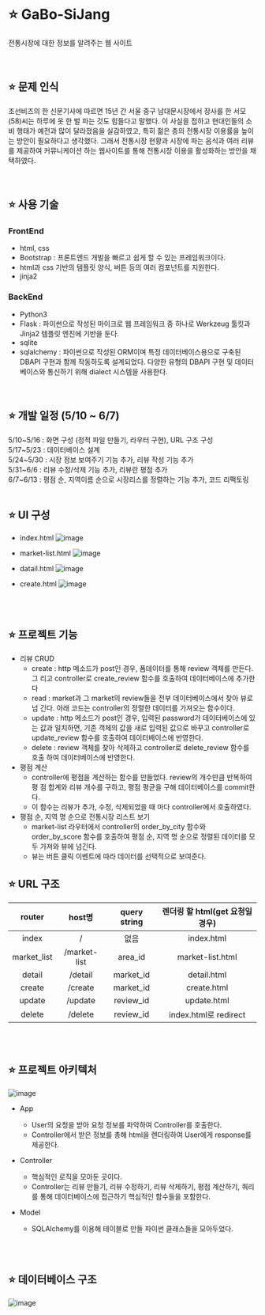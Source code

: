 # ⭐ GaBo-SiJang

전통시장에 대한 정보를 알려주는 웹 사이트
<br> <br><br>


## ⭐ 문제 인식
 조선비즈의 한 신문기사에 따르면 15년 간 서울 중구 남대문시장에서 장사를 한 서모(58)씨는 하루에 옷 한 벌 파는 것도 힘들다고 말했다. 이 사실을 접하고 현대인들의 소비 행태가 예전과 많이 달라졌음을 실감하였고, 특히 젊은 층의 전통시장 이용률을 높이는 방안이 필요하다고 생각했다. 그래서 전통시장 현황과 시장에 파는 음식과 여러 리뷰를 제공하여 커뮤니케이션 하는 웹사이트를 통해 전통시장 이용을 활성화하는 방안을 채택하였다.<br> 
	<br><br>
	
	
## ⭐ 사용 기술 
### FrontEnd<br>
  - html, css<br>
  - Bootstrap : 프론트엔드 개발을 빠르고 쉽게 할 수 있는 프레임워크이다. <br>
  - html과 css 기반의 템플릿 양식, 버튼 등의 여러 컴포넌트를 지원한다. <br>
  - jinja2<br>
### BackEnd<br>
  - Python3 <br>
  - Flask : 파이썬으로 작성된 마이크로 웹 프레임워크 중 하나로 Werkzeug 툴킷과 Jinja2 템플릿 엔진에 기반을 둔다.<br>
  - sqlite <br>
  - sqlalchemy : 파이썬으로 작성된 ORM이며 특정 데이터베이스용으로 구축된 DBAPI 구현과 함께 작동하도록 설계되었다. 다양한 유형의 DBAPI 구현 및 데이터베이스와 통신하기 위해 dialect 시스템을 사용한다.<br>
  <br><br>
  
## ⭐ 개발 일정 (5/10 ~ 6/7)
5/10&#126;5/16 : 화면 구성 (정적 파일 만들기, 라우터 구현), URL 구조 구성 <br>
5/17&#126;5/23 : 데이터베이스 설계<br>
5/24&#126;5/30 : 시장 정보 보여주기 기능 추가, 리뷰 작성 기능 추가<br>
5/31&#126;6/6 : 리뷰 수정/삭제 기능 추가, 리뷰란 평점 추가 <br>
6/7&#126;6/13 : 평점 순, 지역이름 순으로 시장리스를 정렬하는 기능 추가, 코드 리팩토링
<br><br>

## ⭐ UI 구성
- index.html
![image](https://user-images.githubusercontent.com/81086966/194271780-834042e2-cb2c-43ec-be33-eb0ff18c116d.png)

- market-list.html
![image](https://user-images.githubusercontent.com/81086966/194271840-a192c18c-b946-4907-aba1-68f3161db531.png)

- datail.html
![image](https://user-images.githubusercontent.com/81086966/194271871-c1e98bd9-f5c4-473e-ba34-f02b6cb11c55.png)

- create.html
![image](https://user-images.githubusercontent.com/81086966/194271902-f1719cb8-5ef9-49a7-bd36-d4583399a277.png)

<br><br>


## ⭐ 프로젝트 기능
- 리뷰 CRUD
	- create : http 메소드가 post인 경우, 폼데이터를 통해 review 객체를 만든다. 그	  리고 controller로 create_review 함수를 호출하여 데이터베이스에 추가한다
	- read : market과 그 market의 review들을 전부 데이터베이스에서 찾아 뷰로 넘	  긴다. 아래 코드는 controller의 정렬한 데이터를 가져오는 함수이다.
	- update : http 메소드가 post인 경우, 입력된 password가 데이터베이스에 있는 	  값과 일치하면, 기존 객체의 값을 새로 입력된 값으로 바꾸고 controller로 		  update_review 함수를 호출하여 데이터베이스에 반영한다.
	- delete : review 객체를 찾아 삭제하고 controller로 delete_review 함수를 호출	  하여 데이터베이스에 반영한다.
- 평점 계산 
	- controller에 평점을 계산하는 함수를 만들었다. review의 개수만큼 반복하여 평	  점 합계와 리뷰 개수를 구하고, 평점 평균을 구해 데이터베이스를 commit한다.
	- 이 함수는 리뷰가 추가, 수정, 삭제되었을 때 마다 controller에서 호출하였다. 
- 평점 순, 지역 명 순으로 전통시장 리스트 보기
	- market-list 라우터에서 controller의 order_by_city 함수와 order_by_score 함수를 호출하여 평점 순, 지역 명 순으로 정렬된 데이터를 모두 가져와 뷰에 넘긴다.
	- 뷰는 버튼 클릭 이벤트에 따라 데이터를 선택적으로 보여준다.
  
  
## ⭐ URL 구조
router|host명|query string|렌더링 할 html(get 요청일 경우)
:---:|:---:|:---:|:---:
index|/|없음|index.html
market_list|/market-list|area_id|market-list.html
detail|/detail|market_id|detail.html
create|/create|market_id|create.html
update|/update|review_id|update.html
delete|/delete|review_id|index.html로 redirect


<br><br>


## ⭐ 프로젝트 아키텍처
![image](https://user-images.githubusercontent.com/81086966/194269009-7a456292-4b53-40e3-bfd8-693d84d43e9b.png)

- App 
	- User의 요청을 받아 요청 정보를 파악하여 Controller를 호출한다.
	- Controller에서 받은 정보를 총해 html을 렌더링하여 User에게 response를 제공한다.

- Controller 
	- 핵심적인 로직을 모아둔 곳이다.
	- Controller는 리뷰 만들기, 리뷰 수정하기, 리뷰 삭제하기, 평점 계산하기, 쿼리를 통해 데이터베이스에 접근하기 핵심적인 함수들을 포함한다. 

- Model
	- SQLAlchemy를 이용해 테이블로 만들 파이썬 클래스들을 모아두었다.

<br><br>

## ⭐ 데이터베이스 구조
![image](https://user-images.githubusercontent.com/81086966/194268835-2a40114a-df50-4bff-86d6-9c18ba8facd5.png)
<br><br>


